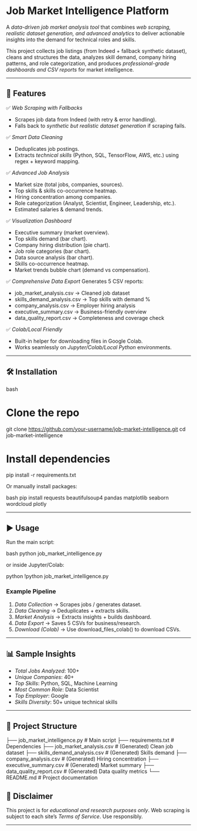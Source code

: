 

#  Job Market Intelligence Platform

A *data-driven job market analysis tool* that combines *web scraping, realistic dataset generation, and advanced analytics* to deliver actionable insights into the demand for technical roles and skills.

This project collects job listings (from Indeed + fallback synthetic dataset), cleans and structures the data, analyzes skill demand, company hiring patterns, and role categorization, and produces *professional-grade dashboards and CSV reports* for market intelligence.

---

## 📌 Features

✅ *Web Scraping with Fallbacks*

* Scrapes job data from Indeed (with retry & error handling).
* Falls back to *synthetic but realistic dataset generation* if scraping fails.

✅ *Smart Data Cleaning*

* Deduplicates job postings.
* Extracts *technical skills* (Python, SQL, TensorFlow, AWS, etc.) using regex + keyword mapping.

✅ *Advanced Job Analysis*

* Market size (total jobs, companies, sources).
* Top skills & skills co-occurrence heatmap.
* Hiring concentration among companies.
* Role categorization (Analyst, Scientist, Engineer, Leadership, etc.).
* Estimated salaries & demand trends.

✅ *Visualization Dashboard*

* Executive summary (market overview).
* Top skills demand (bar chart).
* Company hiring distribution (pie chart).
* Job role categories (bar chart).
* Data source analysis (bar chart).
* Skills co-occurrence heatmap.
* Market trends bubble chart (demand vs compensation).

✅ *Comprehensive Data Export*
Generates 5 CSV reports:

* job_market_analysis.csv → Cleaned job dataset
* skills_demand_analysis.csv → Top skills with demand %
* company_analysis.csv → Employer hiring analysis
* executive_summary.csv → Business-friendly overview
* data_quality_report.csv → Completeness and coverage check

✅ *Colab/Local Friendly*

* Built-in helper for downloading files in Google Colab.
* Works seamlessly on *Jupyter/Colab/Local Python* environments.

---

## 🛠 Installation

bash
# Clone the repo
git clone https://github.com/your-username/job-market-intelligence.git
cd job-market-intelligence

# Install dependencies
pip install -r requirements.txt


Or manually install packages:

bash
pip install requests beautifulsoup4 pandas matplotlib seaborn wordcloud plotly


---

## ▶ Usage

Run the main script:

bash
python job_market_intelligence.py


or inside Jupyter/Colab:

python
!python job_market_intelligence.py


### Example Pipeline

1. *Data Collection* → Scrapes jobs / generates dataset.
2. *Data Cleaning* → Deduplicates + extracts skills.
3. *Market Analysis* → Extracts insights + builds dashboard.
4. *Data Export* → Saves 5 CSVs for business/research.
5. *Download (Colab)* → Use download_files_colab() to download CSVs.

---

## 📊 Sample Insights

* *Total Jobs Analyzed*: 100+
* *Unique Companies*: 40+
* *Top Skills*: Python, SQL, Machine Learning
* *Most Common Role*: Data Scientist
* *Top Employer*: Google
* *Skills Diversity*: 50+ unique technical skills

---

## 📂 Project Structure


├── job_market_intelligence.py   # Main script
├── requirements.txt             # Dependencies
├── job_market_analysis.csv      # (Generated) Clean job dataset
├── skills_demand_analysis.csv   # (Generated) Skills demand
├── company_analysis.csv         # (Generated) Hiring concentration
├── executive_summary.csv        # (Generated) Market summary
├── data_quality_report.csv      # (Generated) Data quality metrics
└── README.md                    # Project documentation




## 🚨 Disclaimer

This project is for *educational and research purposes only*.
Web scraping is subject to each site’s *Terms of Service*. Use responsibly.

---
